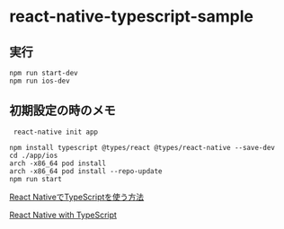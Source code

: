 # react-native-typescript-sample

## 実行

```
npm run start-dev
npm run ios-dev

```


## 初期設定の時のメモ

```
 react-native init app

npm install typescript @types/react @types/react-native --save-dev
cd ./app/ios
arch -x86_64 pod install
arch -x86_64 pod install --repo-update
npm run start
```


[React NativeでTypeScriptを使う方法](https://dev-yakuza.posstree.com/react-native/typescript/)

[React Native with TypeScript](https://medium.com/@rintoj/react-native-with-typescript-40355a90a5d7)

